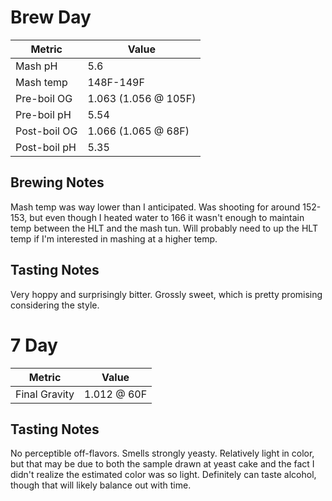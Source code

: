 # Brew Day
| Metric | Value |
|---|---|
| Mash pH | 5.6 |
| Mash temp | 148F-149F |
| Pre-boil OG | 1.063 (1.056 @ 105F) |
| Pre-boil pH | 5.54 |
| Post-boil OG | 1.066 (1.065 @ 68F) |
| Post-boil pH | 5.35 |

## Brewing Notes
Mash temp was way lower than I anticipated. Was shooting for around 152-153, but even though I heated water to 166 it wasn't enough to maintain temp between the HLT and the mash tun. Will probably need to up the HLT temp if I'm interested in mashing at a higher temp.

## Tasting Notes
Very hoppy and surprisingly bitter. Grossly sweet, which is pretty promising considering the style.

# 7 Day
| Metric | Value |
|---|---|
| Final Gravity | 1.012 @ 60F |

## Tasting Notes
No perceptible off-flavors. Smells strongly yeasty. Relatively light in color, but that may be due to both the sample drawn at yeast cake and the fact I didn't realize the estimated color was so light. Definitely can taste alcohol, though that will likely balance out with time.
